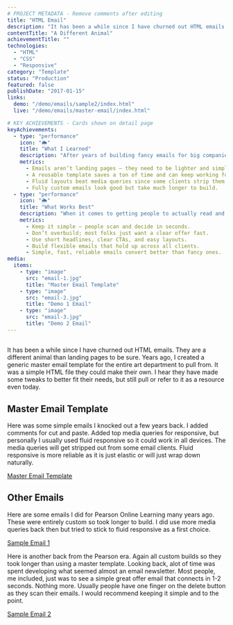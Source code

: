 ```yaml
---
# PROJECT METADATA - Remove comments after editing
title: "HTML Email"
description: "It has been a while since I have churned out HTML emails. They are a different animal than landing pages to be sure. Years ago, I created a generic master email template for the entire art department to pull from."
contentTitle: "A Different Animal"
achievementTitle: ""
technologies:
  - "HTML"
  - "CSS"
  - "Responsive"
category: "Template"
status: "Production"
featured: false
publishDate: "2017-01-15"
links:
  demo: "/demo/emails/sample2/index.html"
  live: "/demo/emails/master-email/index.html"

# KEY ACHIEVEMENTS - Cards shown on detail page
keyAchievements:
  - type: "performance"
    icon: "🌦️"
    title: "What I Learned"
    description: "After years of building fancy emails for big companies, a few patterns stick out:"
    metrics:
      - Emails aren’t landing pages — they need to be lighter and simpler.  
      - A reusable template saves a ton of time and can keep working for years.  
      - Fluid layouts beat media queries since some clients strip them out. Test by deleting the head in browser. 
      - Fully custom emails look good but take much longer to build.
  - type: "performance"
    icon: "🌦️"
    title: "What Works Best"
    description: "When it comes to getting people to actually read and click, these things matter most:"
    metrics:
      - Keep it simple — people scan and decide in seconds.  
      - Don’t overbuild; most folks just want a clear offer fast.  
      - Use short headlines, clear CTAs, and easy layouts.  
      - Build flexible emails that hold up across all clients. 
      - Simple, fast, reliable emails convert better than fancy ones.
media:
  items:
    - type: "image"
      src: "email-1.jpg"
      title: "Master Email Template"
    - type: "image"
      src: "email-2.jpg"
      title: "Demo 1 Email"
    - type: "image"
      src: "email-3.jpg"
      title: "Demo 2 Email"
---
```


<!-- PROJECT CONTENT - Markdown body text -->

## 

It has been a while since I have churned out HTML emails. They are a different animal than landing pages to be sure. Years ago, I created a generic master email template for the entire art department to pull from. It was a simple HTML file they could make their own. I hear they have made some tweaks to better fit their needs, but still pull or refer to it as a resource even today.

## Master Email Template

Here was some simple emails I knocked out a few years back. I added comments for cut and paste. Added top media queries for responsive, but personally I usually used fluid responsive so it could work in all devices. The media queries will get stripped out from some email clients. Fluid responsive is more reliable as it is just elastic or will just wrap down naturally.

[Master Email Template](/demo/emails/master-email/index.html)


## Other Emails

Here are some emails I did for Pearson Online Learning many years ago. These were entirely custom so took longer to build. I did use more media queries back then but tried to stick to fluid responsive as a first choice.

[Sample Email 1](/demo/emails/sample1/index.html)


Here is another back from the Pearson era. Again all custom builds so they took longer than using a master template. Looking back, alot of time was spent developing what seemed almost an email newsletter. Most people, me included, just was to see a simple great offer email that connects in 1-2 seconds. Nothing more. Usually people have one finger on the delete button as they scan their emails. I would recommend keeping it simple and to the point.

[Sample Email 2](/demo/emails/sample2/index.html)

